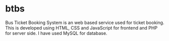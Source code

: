 # btbs

Bus Ticket Booking System is an web based service used for ticket booking. This is developed using HTML, CSS and JavaScript for frontend and PHP for server side. I have used MySQL for database.
